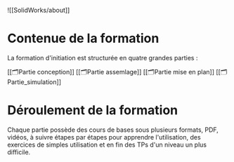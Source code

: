 
![[SolidWorks/about]]



# Contenue de la formation 
La formation d'initiation est structurée en quatre grandes parties : 

[[🗂️Partie conception]]
[[🗂️Partie assemlage]]
[[🗂️Partie mise en plan]]
[[🗂️Partie_simulation]]

# Déroulement de la formation 
Chaque partie possède des cours de bases sous plusieurs formats, PDF, vidéos, à suivre étapes par étapes pour apprendre l'utilisation, des exercices de simples utilisation et en fin des TPs d'un niveau un plus difficile.







